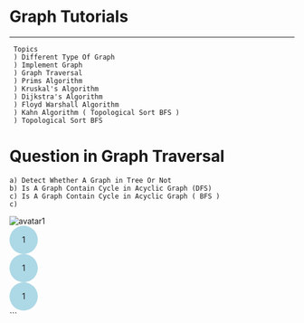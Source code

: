 #  Graph Tutorials
--------------------  
```
 Topics 
 ) Different Type Of Graph
 ) Implement Graph
 ) Graph Traversal
 ) Prims Algorithm 
 ) Kruskal's Algorithm 
 ) Dijkstra's Algorithm 
 ) Floyd Warshall Algorithm 
 ) Kahn Algorithm ( Topological Sort BFS ) 
 ) Topological Sort BFS

```  
# Question in Graph Traversal  
```
a) Detect Whether A Graph in Tree Or Not 
b) Is A Graph Contain Cycle in Acyclic Graph (DFS)
c) Is A Graph Contain Cycle in Acyclic Graph ( BFS )  
c)
```
<img class="rounded-circle" alt="avatar1" src="https://mdbcdn.b-cdn.net/img/new/avatars/9.webp" />
<div style="flex:column">
<div style="width:50px;height:50px;background-color:lightblue;border-radius:50%;text-align:center;line-height:50px"> 1 </div>
<div style="width:50px;height:50px;background-color:lightblue;border-radius:50%;text-align:center;line-height:50px"> 1 </div>
<div style="width:50px;height:50px;background-color:lightblue;border-radius:50%;text-align:center;line-height:50px"> 1 </div>



</div>
```


```